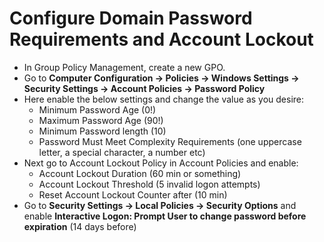 # Configure Domain Password Requirements and Account Lockout

- In Group Policy Management, create a new GPO.
- Go to **Computer Configuration -> Policies -> Windows Settings -> Security Settings -> Account Policies -> Password Policy**
- Here enable the below settings and change the value as you desire:
  - Minimum Password Age (0!)
  - Maximum Password Age (90!)
  - Minimum Password length (10)
  - Password Must Meet Complexity Requirements (one uppercase letter, a special character, a number etc)
- Next go to Account Lockout Policy in Account Policies and enable:
  - Account Lockout Duration (60 min or something)
  - Account Lockout Threshold (5 invalid logon attempts)
  - Reset Account Lockout Counter after (10 min)
- Go to **Security Settings -> Local Policies -> Security Options** and enable **Interactive Logon: Prompt User to change password before expiration** (14 days before)
